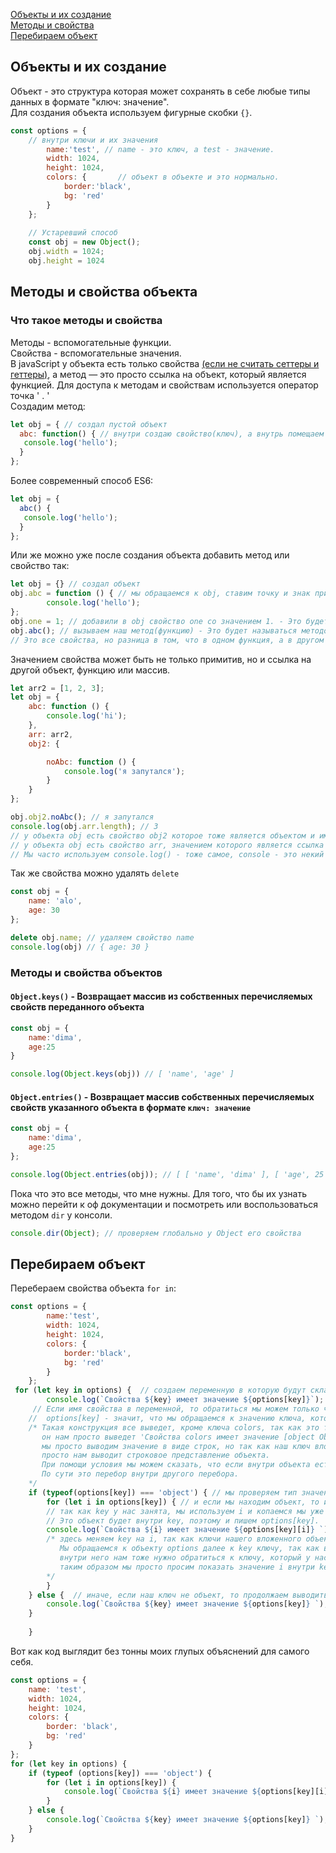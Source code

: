 [Объекты и их создание](#object)<br>
[Методы и свойства](#methods)<br>
[Перебираем объект](#perebor)<br>



## <a name='object'> Объекты и их создание </a> ##
Объект - это структура которая может сохранять в себе любые типы данных в формате "ключ: значение".<br>
Для создания объекта используем фигурные скобки `{}`.
```javaScript
const options = {           
    // внутри ключи и их значения
        name:'test', // name - это ключ, а test - значение.
        width: 1024,
        height: 1024, 
        colors: {       // объект в объекте и это нормально.
            border:'black',
            bg: 'red'
        }
    };
    
    // Устаревший способ
    const obj = new Object();
    obj.width = 1024;
    obj.height = 1024
```
## <a name ='methods'> Методы и свойства объекта </a> ## 
### Что такое методы и свойства ###
Методы - вспомогательные функции.<br>
Свойства - вспомогательные значения.<br>
В javaScript у объекта есть только свойства [(если не считать сеттеры и геттеры)](),
а метод — это просто ссылка на объект, который является функцией. 
Для доступа к методам и свойствам используется оператор точка ' . '<br>
Создадим метод:
```javaScript
let obj = { // создал пустой объект
  abc: function() { // внутри создаю свойство(ключ), а внутрь помещаем функцию
   console.log('hello'); 
  }
}; 
```
Более современный способ ES6:
```javaScript
let obj = {
  abc() { 
   console.log('hello'); 
  }
}; 
```
Или же можно уже после создания объекта добавить метод или свойство так:
```javaScript
let obj = {} // создал объект
obj.abc = function () { // мы обращаемся к obj, ставим точку и знак присваивания, пишем название свойства и что в нем будет.
        console.log('hello');
};
obj.one = 1; // добавили в obj свойство one со значением 1. - Это будет называться свойством
obj.abc(); // вызываем наш метод(функцию) - Это будет называться методом.
// Это все свойства, но разница в том, что в одном функция, а в другом простое значение. Свойство с функцией всегда будет называться методом.
```
Значением свойства может быть не только примитив, но и ссылка на другой объект, функцию или массив.
```javaScript
let arr2 = [1, 2, 3];
let obj = {
    abc: function () {
        console.log('hi');
    },
    arr: arr2,
    obj2: {

        noAbc: function () {
            console.log('я запутался');
        }
    }
};

obj.obj2.noAbc(); // я запутался
console.log(obj.arr.length); // 3
// у объекта obj есть свойство obj2 которое тоже является объектом и имеет свой метод noAbc.
// у объекта obj есть свойство arr, значением которого является ссылка на массив, у массивов есть свойство length, которое считает кол элементов внутри.
// Мы часто используем console.log() - тоже самое, console - это некий объект в котором есть метод log, что бы его вызвать, нужно указать объект и сам метод console.log()
```
Так же свойства можно удалять `delete`
```javaScript
const obj = {
    name: 'alo',
    age: 30
};

delete obj.name; // удаляем свойство name
console.log(obj) // { age: 30 }
```
### Методы и свойства объектов ###
#### `Object.keys()` - Возвращает массив из собственных перечисляемых свойств переданного объекта ####
```javaScript
const obj = {
    name:'dima',
    age:25
}

console.log(Object.keys(obj)) // [ 'name', 'age' ]
```
#### `Object.entries()` - Возвращает массив собственных перечисляемых свойств указанного объекта в формате `ключ: значение` ####
```javaScript
const obj = {
    name:'dima',
    age:25
};

console.log(Object.entries(obj)); // [ [ 'name', 'dima' ], [ 'age', 25 ] ] получили массив с массивами [ключ, значение]
```
Пока что это все методы, что мне нужны.
Для того, что бы их узнать можно перейти к оф документации и посмотреть или воспользоваться методом `dir` у консоли.
```javaScript
console.dir(Object); // проверяем глобально у Object его свойства
```                    
 ## <a name ='perebor'> Перебираем объект </a> ##
Перебераем свойства объекта `for in`:
```javaScript
const options = {           
        name:'test',
        width: 1024,
        height: 1024, 
        colors: {      
            border:'black',
            bg: 'red'
        }
    };
 for (let key in options) {  // создаем переменную в которую будут складываться свойства(ключи) и указываем какой объект перебираем.
        console.log(`Свойства ${key} имеет значение ${options[key]}`); // в key помещается наше свойство(ключ).
     // Eсли имя свойства в переменной, то обратиться мы можем только через [] не через точку.
    //  options[key] - значит, что мы обращаемся к значению ключа, который находится в key.
    /* Такая конструкция все выведет, кроме ключа colors, так как это тоже объект
       он нам просто выведет 'Свойства colors имеет значение [object Object]'
       мы просто выводим значение в виде строк, но так как наш ключ вложенный объект, js не может его превратить в строку и он,
       просто нам выводит строковое представление объекта.
       При помощи условия мы можем сказать, что если внутри объекта есть другой объект, то мы можем запустить еще перебор.
       По сути это перебор внутри другого перебора.
    */
    if (typeof(options[key]) === 'object') { // мы проверяем тип значения на объект
        for (let i in options[key]) { // и если мы находим объект, то используем еще один перебор.
        // так как key у нас занята, мы используем i и копаемся мы уже не в options, а в объекте внутри options
        // Это объект будет внутри key, поэтому и пишем options[key].
        console.log(`Свойства ${i} имеет значение ${options[key][i]} `);
        /* здесь меняем key на i, так как ключи нашего вложенного объекта будут находиться внутри i. Далее у нас будет двойной доступ, выглядит это так options[key][i]
           Мы обращаемся к объекту options далее к key ключу, так как в key сейчас лежит вложенный объект
           внутри него нам тоже нужно обратиться к ключу, который у нас находится в i
           таким образом мы просто просим показать значение i внутри key который внутри options
        */
        } 
    } else {  // иначе, если наш ключ не объект, то продолжаем выводить как было
        console.log(`Свойства ${key} имеет значение ${options[key]} `);
    }
    
    }

```
Вот как код выглядит без тонны моих глупых объяснений для самого себя.
```javaScript
const options = {
    name: 'test',
    width: 1024,
    height: 1024,
    colors: {
        border: 'black',
        bg: 'red'
    }
};
for (let key in options) {
    if (typeof (options[key]) === 'object') {
        for (let i in options[key]) {
            console.log(`Свойства ${i} имеет значение ${options[key][i]} `);
        }
    } else {
        console.log(`Свойства ${key} имеет значение ${options[key]} `);
    }
}
```
